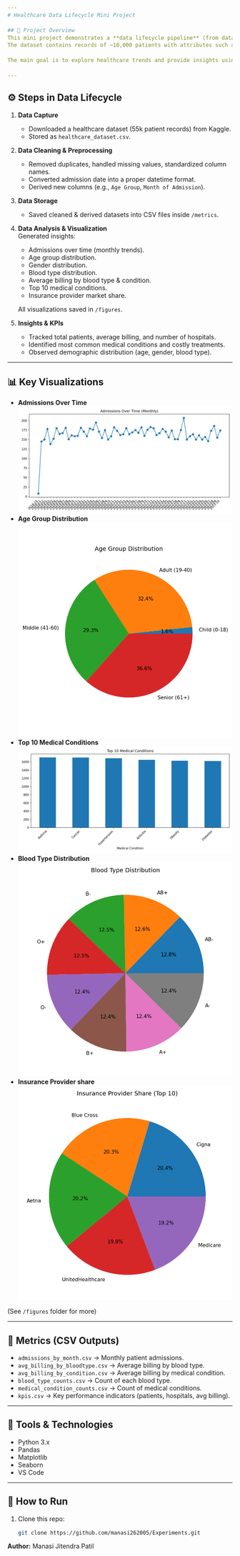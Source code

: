 ```yaml
---
# Healthcare Data Lifecycle Mini Project

## 📌 Project Overview
This mini project demonstrates a **data lifecycle pipeline** (from data capture → cleaning → analysis → visualization) for the **healthcare domain**.  
The dataset contains records of ~10,000 patients with attributes such as **Name, Age, Gender, Blood Type, Medical Condition, Admission Date, Doctor, Hospital, Insurance Provider, and Billing Amount**.

The main goal is to explore healthcare trends and provide insights using **Python (Pandas, Matplotlib, Seaborn)**.

---
```


## ⚙️ Steps in Data Lifecycle

1. **Data Capture**  
   - Downloaded a healthcare dataset (55k patient records) from Kaggle.  
   - Stored as `healthcare_dataset.csv`.

2. **Data Cleaning & Preprocessing**  
   - Removed duplicates, handled missing values, standardized column names.  
   - Converted admission date into a proper datetime format.  
   - Derived new columns (e.g., `Age Group`, `Month of Admission`).

3. **Data Storage**  
   - Saved cleaned & derived datasets into CSV files inside `/metrics`.

4. **Data Analysis & Visualization**  
   Generated insights:
   - Admissions over time (monthly trends).  
   - Age group distribution.  
   - Gender distribution.  
   - Blood type distribution.  
   - Average billing by blood type & condition.  
   - Top 10 medical conditions.  
   - Insurance provider market share.

   All visualizations saved in `/figures`.

5. **Insights & KPIs**  
   - Tracked total patients, average billing, and number of hospitals.  
   - Identified most common medical conditions and costly treatments.  
   - Observed demographic distribution (age, gender, blood type).

---

## 📊 Key Visualizations

- **Admissions Over Time** ![Admissions Over Time](outputs/figures/admissions_over_time.png)  
- **Age Group Distribution** ![Age Group Distribution](outputs/figures/age_group_distribution.png)  
- **Top 10 Medical Conditions** ![Top 10 Medical Conditions](outputs/figures/top10_medical_conditions.png)  
- **Blood Type Distribution** ![Blood Type Distribution](outputs/figures/blood_type_distribution.png)  
- **Insurance Provider share** ![Insurance Provider share](outputs/figures/insurance_provider_share.png)  

(See `/figures` folder for more)

---

## 📑 Metrics (CSV Outputs)

- `admissions_by_month.csv` → Monthly patient admissions.  
- `avg_billing_by_bloodtype.csv` → Average billing by blood type.  
- `avg_billing_by_condition.csv` → Average billing by medical condition.  
- `blood_type_counts.csv` → Count of each blood type.  
- `medical_condition_counts.csv` → Count of medical conditions.  
- `kpis.csv` → Key performance indicators (patients, hospitals, avg billing).

---

## 🚀 Tools & Technologies
- Python 3.x  
- Pandas  
- Matplotlib  
- Seaborn  
- VS Code  

---

## 📌 How to Run
1. Clone this repo:  
   ```bash
   git clone https://github.com/manasi262005/Experiments.git

**Author:** Manasi Jitendra Patil  